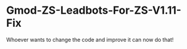 # Gmod-ZS-Leadbots-For-ZS-V1.11-Fix
Whoever wants to change the code and improve it can now do that!
